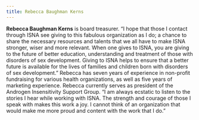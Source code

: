 ```yaml
---
title: Rebecca Baughman Kerns
---
```


**Rebecca Baughman Kerns** is board treasurer. &#8220;I hope that those I contact through <span class="caps">ISNA</span> see giving to this fabulous organization as I do; a chance to share the necessary resources and talents that we all have to make <span class="caps">ISNA</span> stronger, wiser and more relevant. When one gives to <span class="caps">ISNA</span>, you are giving to the future of better education, understanding and treatment of those with disorders of sex development. Giving to <span class="caps">ISNA</span> helps to ensure that a better future is available for the lives of families and children born with disorders of sex development.&#8221; Rebecca has seven years of experience in non-profit fundraising for various health organizations, as well as five years of marketing experience. Rebecca currently serves as president of the Androgen Insensitivity Support Group. &#8220;I am always ecstatic to listen to the stories I hear while working with <span class="caps">ISNA</span>. The strength and courage of those I speak with makes this work a joy. I cannot think of an organization that would make me more proud and content with the work that I do.&#8221;